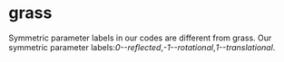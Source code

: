 # grass
Symmetric parameter labels in our codes are different from grass.
Our symmetric parameter labels:*0--reflected*,*-1--rotational*,*1--translational*.
